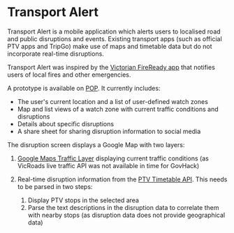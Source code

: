 # Transport Alert

Transport Alert is a mobile application which alerts users to localised road and public disruptions and events. Existing transport apps (such as official PTV apps and TripGo) make use of maps and timetable data but do not incorporate real-time disruptions.

Transport Alert was inspired by the [Victorian FireReady app](http://www.cfa.vic.gov.au/plan-prepare/fireready-app/) that notifies users of local fires and other emergencies.

A prototype is available on [POP](https://popapp.in/w/projects/579d562a81201bbf39c85000/mockups/579d564a2fc58b953ed1cb57). It currently includes:

* The user's current location and a list of user-defined watch zones
* Map and list views of a watch zone with current traffic conditions and disruptions
* Details about specific disruptions
* A share sheet for sharing disruption information to social media

The disruption screen displays a Google Map with two layers:

1. [Google Maps Traffic Layer](https://developers.google.com/maps/documentation/javascript/trafficlayer) displaying current traffic conditions (as VicRoads live traffic API was not available in time for GovHack)
2. Real-time disruption information from the [PTV Timetable API](https://www.data.vic.gov.au/data/dataset/ptv-timetable-api). This needs to be parsed in two steps:

    1. Display PTV stops in the selected area
    2. Parse the text descriptions in the disruption data to correlate them with nearby stops (as disruption data does not provide geographical data)
